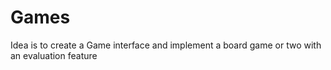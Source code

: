 # Games
Idea is to create a Game interface and implement a board game or two with an evaluation feature
